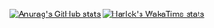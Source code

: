 [![Anurag's GitHub stats](https://github-readme-stats.vercel.app/api?username=Semi-koron&show_icons=true&theme=tokyonight)](https://github.com/anuraghazra/github-readme-stats)
[![Harlok's WakaTime stats](https://github-readme-stats.vercel.app/api/wakatime?username=Semikoron&show_icons=true&theme=tokyonight)](https://github.com/anuraghazra/github-readme-stats)

